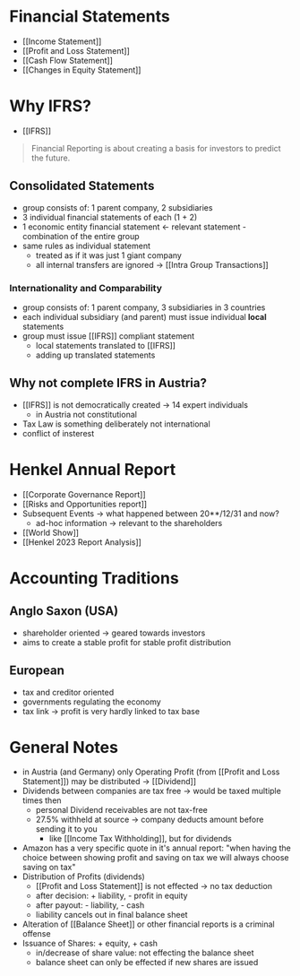 # Financial Statements
- [[Income Statement]]
- [[Profit and Loss Statement]]
- [[Cash Flow Statement]]
- [[Changes in Equity Statement]]
# Why IFRS?
- [[IFRS]]
> Financial Reporting is about creating a basis for investors to predict the future.
## Consolidated Statements
- group consists of: 1 parent company, 2 subsidiaries
- 3 individual financial statements of each (1 + 2)
- 1 economic entity financial statement <- relevant statement
		- combination of the entire group
- same rules as individual statement
	- treated as if it was just 1 giant company
	- all internal transfers are ignored -> [[Intra Group Transactions]]
### Internationality and Comparability
- group consists of: 1 parent company, 3 subsidiaries in 3 countries
- each individual subsidiary (and parent) must issue individual **local** statements
- group must issue [[IFRS]] compliant statement
	- local statements translated to [[IFRS]]
	- adding up translated statements
## Why not complete IFRS in Austria?
- [[IFRS]] is not democratically created -> 14 expert individuals
	- in Austria not constitutional
- Tax Law is something deliberately not international
- conflict of insterest
# Henkel Annual Report
- [[Corporate Governance Report]]
- [[Risks and Opportunities report]]
- Subsequent Events -> what happened between 20**/12/31 and now?
	- ad-hoc information -> relevant to the shareholders
- [[World Show]]
- [[Henkel 2023 Report Analysis]]
# Accounting Traditions
## Anglo Saxon (USA) 
- shareholder oriented -> geared towards investors
- aims to create a stable profit for stable profit distribution
## European 
- tax and creditor oriented
- governments regulating the economy
- tax link -> profit is very hardly linked to tax base
# General Notes
- in Austria (and Germany) only Operating Profit (from [[Profit and Loss Statement]]) may be distributed -> [[Dividend]]
- Dividends between companies are tax free -> would be taxed multiple times then
	- personal Dividend receivables are not tax-free
	- 27.5% withheld at source -> company deducts amount before sending it to you
		- like [[Income Tax Withholding]], but for dividends
- Amazon has a very specific quote in it's annual report: "when having the choice between showing profit and saving on tax we will always choose saving on tax"
- Distribution of Profits (dividends)
	- [[Profit and Loss Statement]] is not effected -> no tax deduction
	- after decision: + liability, - profit in equity
	- after payout: - liability, - cash
	- liability cancels out in final balance sheet
- Alteration of [[Balance Sheet]] or other financial reports is a criminal offense
- Issuance of Shares: + equity, + cash
	- in/decrease of share value: not effecting the balance sheet
	- balance sheet can only be effected if new shares are issued
